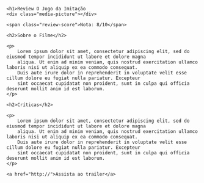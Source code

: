 <!DOCTYPE html>
<html lang="en">

<head>
    <meta charset="UTF-8">
    <meta http-equiv="X-UA-Compatible" content="IE=edge">
    <meta name="viewport" content="width=device-width, initial-scale=1.0">
    <link href="css/style.css" rel="stylesheet">
    <title>Review</title>
</head>

<body>

    <h1>Review O Jogo da Imitação
    <div class="media-picture"></div>

    <span class="review-score">Nota: 8/10</span>

    <h2>Sobre o Filme</h2>

    <p>
        Lorem ipsum dolor sit amet, consectetur adipiscing elit, sed do eiusmod tempor incididunt ut labore et dolore magna
        aliqua. Ut enim ad minim veniam, quis nostrud exercitation ullamco laboris nisi ut aliquip ex ea commodo consequat.
        Duis aute irure dolor in reprehenderit in voluptate velit esse cillum dolore eu fugiat nulla pariatur. Excepteur
        sint occaecat cupidatat non proident, sunt in culpa qui officia deserunt mollit anim id est laborum.
    </p>

    <h2>Críticas</h2>

    <p>
        Lorem ipsum dolor sit amet, consectetur adipiscing elit, sed do eiusmod tempor incididunt ut labore et dolore magna
        aliqua. Ut enim ad minim veniam, quis nostrud exercitation ullamco laboris nisi ut aliquip ex ea commodo consequat.
        Duis aute irure dolor in reprehenderit in voluptate velit esse cillum dolore eu fugiat nulla pariatur. Excepteur
        sint occaecat cupidatat non proident, sunt in culpa qui officia deserunt mollit anim id est laborum.
    </p>

    <a href="http://">Assista ao trailer</a>

</body>

</html>
